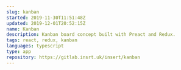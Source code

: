 ```yaml
---
slug: kanban
started: 2019-11-30T11:51:48Z
updated: 2019-12-01T20:52:15Z
name: Kanban
description: Kanban board concept built with Preact and Redux.
tags: react, redux, kanban
languages: typescript
type: app
repository: https://gitlab.insrt.uk/insert/kanban
---
```

